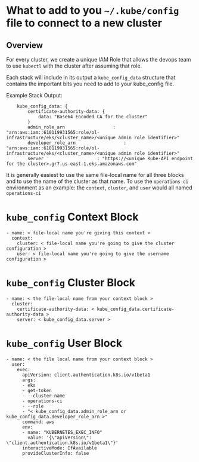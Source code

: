 # What to add to you `~/.kube/config` file to connect to a new cluster

## Overview
For every cluster, we create a unique IAM Role that allows the devops team to use `kubectl` with the cluster after assuming that role.

Each stack will include in its output a `kube_config_data` structure that contains the important bits you need to add to your kube_config file.

Example Stack Output:
```
    kube_config_data: {
        certificate-authority-data: {
            data: "Base64 Encoded CA for the cluster"
        }
        admin_role_arn                  : "arn:aws:iam::610119931565:role/ol-infrastructure/eks/<cluster_name>/<unique admin role identifier>"
        developer_role_arn                  : "arn:aws:iam::610119931565:role/ol-infrastructure/eks/<cluster_name>/<unique admin role identifier>"
        server                    : "https://<unique Kube-API endpoint for the cluster>.gr7.us-east-1.eks.amazonaws.com"
```
It is generally easiest to use the same file-local name for all three blocks and to use the name of the cluster as that name. To use the `operations-ci` environment as an example: the `context`, `cluster`, and `user` would all named `operations-ci`

# `kube_config` Context Block
```
- name: < file-local name you're giving this context >
  context:
    cluster: < file-local name you're going to give the cluster configuration >
    user: < file-local name you're going to give the username configuration >
```
# `kube_config` Cluster Block

```
- name: < the file-local name from your context block >
  cluster:
    certificate-authority-data: < kube_config_data.certificate-authority-data >
    server: < kube_config_data.server >
```

# `kube_config` User Block
```
- name: < the file local name from your context block >
  user:
    exec:
      apiVersion: client.authentication.k8s.io/v1beta1
      args:
      - eks
      - get-token
      - --cluster-name
      - operations-ci
      - --role
      - "< kube_config_data.admin_role_arn or kube_config_data.developer_role_arn >"
      command: aws
      env:
      - name: "KUBERNETES_EXEC_INFO"
        value: '{\"apiVersion\": \"client.authentication.k8s.io/v1beta1\"}'
      interactiveMode: IfAvailable
      provideClusterInfo: false
```
